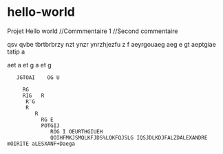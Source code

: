 # hello-world
Projet Hello world
//Commmentaire 1
//Second commentaire


qsv 
qvbe tbrtbrbrzy nzt
ynzr 
ynrzhjezfu  z f aeyrgouaeg
aeg
 e gt
  aeptgiae
   tatip a
   
   aet a
   et
   g a
   et
   g
    
       JGTOAI    OG U
       
         RG 
         RIG   R
          R¨G   
          R
             R  
               RG E
               POTGIJ
                  RÖG I OEURTHGIUEH
                  QOIHFMKJSMQLKFJDS%LQKFQJSLG IQSJDLKDJFALZDALEXANDRE mOIRITE aLESXANF+Daega
 
